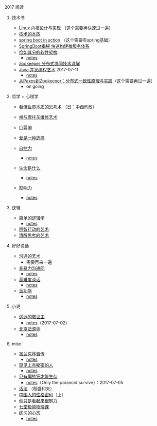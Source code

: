 2017 阅读

1. 技术书
   * [Linux 内核设计与实现](https://book.douban.com/subject/6097773/) （这个需要再快速过一遍）
   * [技术的本质](https://book.douban.com/subject/25846075/)
   * [spring boot in action](https://book.douban.com/subject/26435858/) （这个需要有spring基础）
   * [SpringBoot揭秘 快速构建微服务体系](https://book.douban.com/subject/26808298/)
   * [恰如其分的软件架构](https://book.douban.com/subject/24872314/) 
      * [notes](../date/2017-08-27_恰如其分的软件架构.md)
   * [zookeeper 分布式协同技术详解](https://book.douban.com/subject/26766807/)
   * [Java 并发编程艺术](https://book.douban.com/subject/26591326/) 2017-07-11
      * [notes](../date/2017-07-11_TheArtOfJavaConcurrencyProgramming.md)
   * [从Paxos到Zookeeper：分布式一致性原理与实践](https://book.douban.com/subject/26292004/)（这个需要再过一遍）
      * on going
   

2. 哲学 + 心理学  
   * [看懂世界本质的思考术](https://book.douban.com/subject/11608710/) （日：中西辉政）
   * [禅与摩托车维修艺术](https://book.douban.com/subject/6811366/)
   * 巨婴国
   * [爱是一种选择](https://book.douban.com/subject/1764940/)

   * [自控力](https://book.douban.com/subject/10786473/)
      * [notes](../date/2017-08-14_自控力.md)
   * [生命是什么](https://book.douban.com/subject/26775711/)
      * [notes](../date/2017-08-27_生命是什么.md)
   * [影响力](https://book.douban.com/subject/1786387/)
      * [notes](../date/2017-09-13_影响力.md)

3. 逻辑
   * [简单的逻辑学](https://book.douban.com/subject/24754537/)
      * [notes](../date/2017-11-19_简单的逻辑学.md)
   * [明智行动的艺术](https://book.douban.com/subject/26871361/)
   * [清醒思考的艺术](https://book.douban.com/subject/26871359/)
   
4. 好好说话
   * [沟通的艺术](https://book.douban.com/subject/26275861/)
      * 需要再来一遍
   * [非暴力沟通同](https://book.douban.com/subject/3533221/)
      * [notes](../date/2017-07-13_非暴力沟通.md)
   * [高难度谈话](https://book.douban.com/subject/5913475/)
      * [notes](../date/2017-07-30_高难度谈话.md)
   * [舌功学](https://book.douban.com/subject/26913983/)
      * [notes](../date/2017-08-08_舌功学.md)
   
5. 小说
   * [遥远的救世主](https://book.douban.com/subject/1322455/)
      * [notes](../date/2017-07-02_遥远的救世主.md)（2017-07-02）
   * [北京法源寺](https://book.douban.com/subject/6038501/)
      * [notes](../date/2017-09-02_北京法源寺.md)

6. misc
   * [富兰克林自传](https://book.douban.com/subject/26899480/)
      * [notes](../date/2017-10-29_富兰克林自传.md)
   * [窥见上帝秘密的人](https://book.douban.com/subject/10508111/)
      * [notes](../date/2017-11-06_洛克菲勒自传.md)
   * [只有偏执狂才能生存](https://book.douban.com/subject/25902032/)
      * [notes](../date/2017-07-06_OnlyTheParanoidSurvive.md)（Only the paranoid survive）：2017-07-05
   * [活法](https://book.douban.com/subject/10565381/) （稻盛和夫）
   * [中国人的性格密码](https://book.douban.com/subject/20374836/)（上）
   * [你只是看起来很努力](https://book.douban.com/subject/26425651/)
   * [七堂极简物理课](https://book.douban.com/subject/26772731/)
   * [练习的心态](https://book.douban.com/subject/26911425/)
      * [notes](../date/2017-07-09_练习的心态.md)
   
